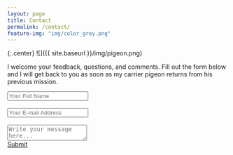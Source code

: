 ```yaml
---
layout: page
title: Contact
permalink: /contact/
feature-img: "img/color_grey.png"
---
```

{:.center}
![]({{ site.baseurl }}/img/pigeon.png)

I welcome your feedback, questions, and comments.  Fill out the form below and I will get back to you as soon as my carrier pigeon returns from his previous mission.

<form action="https://getsimpleform.com/messages?form_api_token=aa89eb29de1c46059db18768b541f069" method="post" class="center">
  <!-- the redirect_to is optional, the form will redirect to the referrer on submission 
  <input type='hidden' name='redirect_to' value='http://bloc.github.io/portfolio-iro/thank-you/' /> -->
  <input type='text' name='name' placeholder='Your Full Name' /><br><br>
  <input type='email' name='email' placeholder='Your E-mail Address' /><br><br>
  <textarea name='message' placeholder='Write your message here...'></textarea><br>
  <a type='submit' value='Send Message' href = '/thank-you/'>Submit</a>
</form>